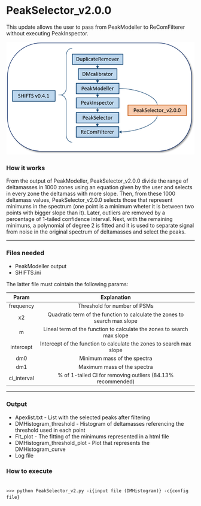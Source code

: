 # PeakSelector_v2.0.0

This update allows the user to pass from PeakModeller to ReComFilterer without executing PeakInspector.


![alt text](picture-1.png)

### How it works

From the output of PeakModeller, PeakSelector_v2.0.0 divide the range of deltamasses in 1000 zones using an equation given by the user and selects in every zone the deltamass with more slope. Then, from these 1000 deltamass values, PeakSelector_v2.0.0 selects those that represent minimums in the spectrum (one point is a minimum wheter it is between two points with bigger slope than it). Later, outliers are removed by a percentage of 1-tailed confidence interval. Next, with the remaining minimuns, a polynomial of degree 2 is fitted and it is used to separate signal from noise in the original spectrum of deltamasses and select the peaks. 

---

### Files needed

- PeakModeller output
- SHIFTS.ini

The latter file must cointain the following params:


| Param | Explanation | 
|:----------:|:----------:|
| frequency    | Threshold for number of PSMs   | 
| x2    | Quadratic term of the function to calculate the zones to search max slope  | 
| m    | Lineal term of the function to calculate the zones to search max slope   | 
| intercept    | Intercept of the function to calculate the zones to search max slope   | 
| dm0    | Minimum mass of the spectra   | 
| dm1    | Maximum mass of the spectra   | 
| ci_interval    | % of 1-tailed CI for removing outliers (84.13% recommended)   | 

---

### Output

 - Apexlist.txt - List with the selected peaks after filtering
 - DMHistogram_threshold - Histogram of deltamasses referencing the threshold used in each point
 - Fit_plot - The fitting of the minimums represented in a html file
 - DMHistogram_threshold_plot - Plot that represents the DMHistogram_curve 
 - Log file
  

### How to execute

<code>
>>> python PeakSelector_v2.py -i{input file (DMHistogram)} -c{config file}
